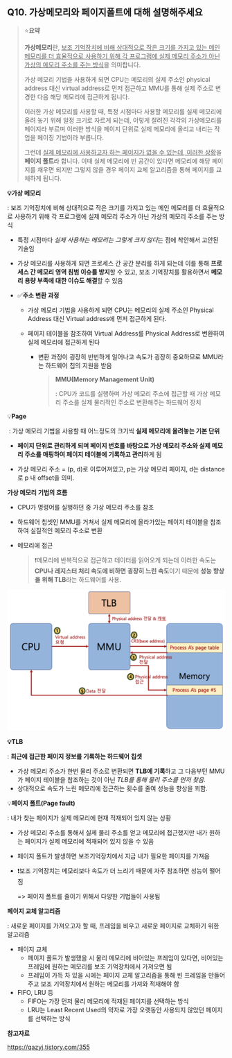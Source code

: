 ## Q10. 가상메모리와 페이지폴트에 대해 설명해주세요
> ⭐**요약**
>
> **가상메모리**란, <u>보조 기억장치에 비해 상대적으로 작은 크기를 가지고 있는 메인 메모리를 더 효율적으로 사용하기 위해 각 프로그램에 실제 메모리 주소가 아닌 가상의 메모리 주소를 주는 방식</u>을 의미합니다.
>
> 가상 메모리 기법을 사용하게 되면 CPU는 메모리의 실제 주소인 physical address 대신 virtual address로 먼저 접근하고 MMU를 통해 실제 주소로 변경한 다음 해당 메모리에 접근하게 됩니다.
>
> 이러한 가상 메모리를 사용할 때, 특정 시점마다 사용할 메모리를 실제 메모리에 올려 놓기 위해 일정 크기로 자르게 되는데, 이렇게 잘려진 각각의 가상메모리를 페이지라 부르며 이러한 방식을 페이지 단위로 실제 메모리에 올리고 내리는 작업을 페이징 기법이라 부릅니다. 
>
> 그런데 <u>실제 메모리에 사용하고자 하는 페이지가 없을 수 있는데, 이러한 상황</u>을 **페이지 폴트**라 합니다. 이때 실제 메모리에 빈 공간이 있다면 메모리에 해당 페이지를 채우면 되지만 그렇지 않을 경우 페이지 교체 알고리즘을 통해 페이지를 교체하게 됩니다.

**💡가상 메모리**

: 보조 기억장치에 비해 상대적으로 작은 크기를 가지고 있는 메인 메모리를 더 효율적으로 사용하기 위해 각 프로그램에 실제 메모리 주소가 아닌 가상의 메모리 주소를 주는 방식

- 특정 시점마다 *실제 사용하는 메모리는 그렇게 크지 않다*는 점에 착안해서 고안된 기술임

- 가상 메모리를 사용하게 되면 프로세스 간 공간 분리를 하게 되는데 이를 통해 **프로세스 간 메모리 영역 침범 이슈를 방지**할 수 있고, 보조 기억장치를 활용하면서 **메모리 용량 부족에 대한 이슈도 해결**할 수 있음

- ✅**주소 변환 과정**

  - 가상 메모리 기법을 사용하게 되면 CPU는 메모리의 실제 주소인 Physical Address 대신 Virtual address에 먼저 접근하게 된다.

  - 페이지 테이블을 참조하여 Virtual Address를 Physical Address로 변환하여 실제 메모리에 접근하게 된다

    - 변환 과정이 굉장히 빈번하게 일어나고 속도가 굉장히 중요하므로 MMU라는 하드웨어 칩의 지원을 받음

      > **MMU(Memory Management Unit)**
      >
      > : CPU가 코드를 실행하며 가상 메모리 주소에 접근할 때 가상 메모리 주소를 실제 물리적인 주소로 변환해주는 하드웨어 장치


💡**Page**

​	: 가상 메모리 기법을 사용할 때 어느정도의 크기씩 **실제 메모리에 올려놓는 기본 단위** 

- **페이지 단위로 관리하게 되며 페이지 번호를 바탕으로 가상 메모리 주소와 실제 메모리 주소를 매핑하여 페이지 테이블에 기록하고 관리**하게 됨

- 가상 메모리 주소 = (p, d)로 이루어져있고, p는 가상 메모리 페이지, d는 distance로 p 내 offset을 의미.

 

**가상 메모리 기법의 흐름**

- CPU가 명령어를 실행하던 중 가상 메모리 주소를 참조

- 하드웨어 칩셋인 MMU를 거쳐서 실제 메모리에 올라가있는 페이지 테이블을 참조하여 실질적인 메모리 주소로 변환

- 메모리에 접근

  > ❗메모리에 반복적으로 접근하고 데이터를 읽어오게 되는데 이러한 속도는 **CPU나 레지스터 처리 속도에 비하면 굉장히 느린 속도**이기 때문에 **성능 향상을 위해 TLB**라는 하드웨어를 사용.

 ![img](assets/image-1680153323977-1.png)

**💡TLB**

: **최근에 접근한 페이지 정보를 기록하는 하드웨어 칩셋**

- 가상 메모리 주소가 한번 물리 주소로 변환되면 **TLB에 기록**하고 그 다음부턴 MMU가 페이지 테이블을 참조하는 것이 아닌 *TLB를 통해 물리 주소를 먼저 찾음.*
- 상대적으로 속도가 느린 메모리에 접근하는 횟수를 줄여 성능을 향상을 꾀함.

 

💡**페이지 폴트(Page fault)**

: 내가 찾는 페이지가 실제 메모리에 현재 적재되어 있지 않는 상황

- 가상 메모리 주소를 통해서 실제 물리 주소를 얻고 메모리에 접근했지만 내가 원하는 페이지가 실제 메모리에 적재되어 있지 않을 수 있음

- 페이지 폴트가 발생하면 보조기억장치에서 지금 내가 필요한 페이지를 가져옴

- ❗보조 기억장치는 메모리보다 속도가 더 느리기 때문에 자주 참조하면 성능이 떨어짐 

  => 페이지 폴트를 줄이기 위해서 다양한 기법들이 사용됨

 

**페이지 교체 알고리즘**

: 새로운 페이지를 가져오고자 할 때, 프레임을 비우고 새로운 페이지로 교체하기 위한 알고리즘 

- 페이지 교체
  - 페이지 폴트가 발생했을 시 물리 메모리에 비어있는 프레임이 있다면, 비어있는 프레임에 원하는 메모리를 보조 기억장치에서 가져오면 됨
  - 프레임이 가득 차 있을 시에는 페이지 교체 알고리즘을 통해 빈 프레임을 만들어주고 보조 기억장치에서 원하는 메모리를 가져와 적재해야 함
- FIFO, LRU 등
  - FIFO는 가장 먼저 물리 메모리에 적재된 페이지를 선택하는 방식
  - LRU는 Least Recent Used의 약자로 가장 오랫동안 사용되지 않았던 페이지를 선택하는 방식



**참고자료**

https://qazyj.tistory.com/355

